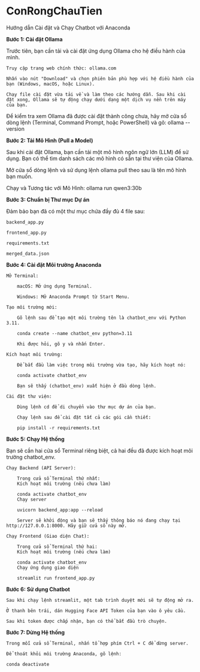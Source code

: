 # ConRongChauTien

Hướng dẫn Cài đặt và Chạy Chatbot với Anaconda


**Bước 1: Cài đặt Ollama**

Trước tiên, bạn cần tải và cài đặt ứng dụng Ollama cho hệ điều hành của mình.

    Truy cập trang web chính thức: ollama.com

    Nhấn vào nút "Download" và chọn phiên bản phù hợp với hệ điều hành của bạn (Windows, macOS, hoặc Linux).

    Chạy file cài đặt vừa tải về và làm theo các hướng dẫn. Sau khi cài đặt xong, Ollama sẽ tự động chạy dưới dạng một dịch vụ nền trên máy của bạn.

Để kiểm tra xem Ollama đã được cài đặt thành công chưa, hãy mở cửa sổ dòng lệnh (Terminal, Command Prompt, hoặc PowerShell) và gõ: ollama --version



**Bước 2: Tải Mô Hình (Pull a Model)**

Sau khi cài đặt Ollama, bạn cần tải một mô hình ngôn ngữ lớn (LLM) để sử dụng. Bạn có thể tìm danh sách các mô hình có sẵn tại thư viện của Ollama.

Mở cửa sổ dòng lệnh và sử dụng lệnh ollama pull theo sau là tên mô hình bạn muốn.

Chạy và Tương tác với Mô Hình:
ollama run qwen3:30b


**Bước 3: Chuẩn bị Thư mục Dự án**

Đảm bảo bạn đã có một thư mục chứa đầy đủ 4 file sau:

    backend_app.py

    frontend_app.py

    requirements.txt

    merged_data.json

**Bước 4: Cài đặt Môi trường Anaconda**

    Mở Terminal:

        macOS: Mở ứng dụng Terminal.

        Windows: Mở Anaconda Prompt từ Start Menu.

    Tạo môi trường mới:

        Gõ lệnh sau để tạo một môi trường tên là chatbot_env với Python 3.11.

        conda create --name chatbot_env python=3.11

        Khi được hỏi, gõ y và nhấn Enter.

    Kích hoạt môi trường:

        Để bắt đầu làm việc trong môi trường vừa tạo, hãy kích hoạt nó:

        conda activate chatbot_env

        Bạn sẽ thấy (chatbot_env) xuất hiện ở đầu dòng lệnh.

    Cài đặt thư viện:

        Dùng lệnh cd để di chuyển vào thư mục dự án của bạn.

        Chạy lệnh sau để cài đặt tất cả các gói cần thiết:

        pip install -r requirements.txt

**Bước 5: Chạy Hệ thống**

Bạn sẽ cần hai cửa sổ Terminal riêng biệt, cả hai đều đã được kích hoạt môi trường chatbot_env.

    Chạy Backend (API Server):

        Trong cửa sổ Terminal thứ nhất:
        Kích hoạt môi trường (nếu chưa làm)

        conda activate chatbot_env
        Chạy server

        uvicorn backend_app:app --reload

        Server sẽ khởi động và bạn sẽ thấy thông báo nó đang chạy tại http://127.0.0.1:8000. Hãy giữ cửa sổ này mở.

    Chạy Frontend (Giao diện Chat):

        Trong cửa sổ Terminal thứ hai:
        Kích hoạt môi trường (nếu chưa làm)

        conda activate chatbot_env
        Chạy ứng dụng giao diện

        streamlit run frontend_app.py

**Bước 6: Sử dụng Chatbot**

    Sau khi chạy lệnh streamlit, một tab trình duyệt mới sẽ tự động mở ra.

    Ở thanh bên trái, dán Hugging Face API Token của bạn vào ô yêu cầu.

    Sau khi token được chấp nhận, bạn có thể bắt đầu trò chuyện.

**Bước 7: Dừng Hệ thống**

    Trong mỗi cửa sổ Terminal, nhấn tổ hợp phím Ctrl + C để dừng server.

    Để thoát khỏi môi trường Anaconda, gõ lệnh:

    conda deactivate
